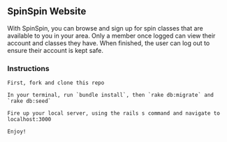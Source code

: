 ## SpinSpin Website


With SpinSpin, you can browse and sign up for spin classes that are available to you in your area. Only a member once logged can view their account and classes they have. When finished, the user can log out to ensure their account is kept safe.

### Instructions

    First, fork and clone this repo

    In your terminal, run `bundle install`, then `rake db:migrate` and `rake db:seed`

    Fire up your local server, using the rails s command and navigate to localhost:3000

    Enjoy!


